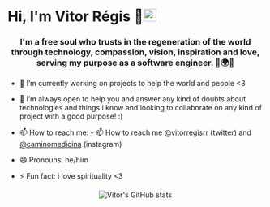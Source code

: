<h1> Hi, I'm Vitor Régis 🦅<img src="https://media.giphy.com/media/hvRJCLFzcasrR4ia7z/giphy.gif" width="25px"> </h1>


<h3 align="center">I'm a free soul who trusts in the regeneration of the world through technology, compassion, vision, inspiration and love, serving my purpose as a software engineer. 🦅🌍✨</h3>

- 🔭 I’m currently working on projects to help the world and people <3

- 🌱 I’m always open to help you and answer any kind of doubts about technologies and things i know  and  looking to collaborate on  any kind of project with a good purpose! :)

- 📫 How to reach me: - 📫 How to reach me [@vitorregisrr](https://twitter.com/vitorregisrr) (twitter) and [@caminomedicina](https://www.instagram.com/caminomedicina/) (instagram)

- 😄 Pronouns: he/him
 
- ⚡ Fun fact: i love spirituality <3

<div align="center">
 
![Vitor's GitHub stats](https://github-readme-stats.vercel.app/api?username=vitorregisrr&hide=contribs,prs)
 
</div>
